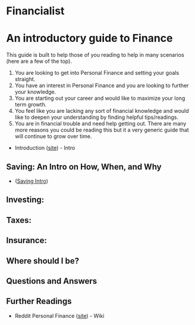 # Financialist
# An introductory guide to Finance

This guide is built to help those of you reading to help in many scenarios (here are a few of the top). 
1. You are looking to get into Personal Finance and setting your goals straight. 
2. You have an interest in Personal Finance and you are looking to further your knowledge. 
3. You are starting out your career and would like to maximize your long term growth. 
4. You feel like you are lacking any sort of financial knowledge and would like to deepen your understanding by finding helpful tips/readings. 
5. You are in financial trouble and need help getting out. 
There are many more reasons you could be reading this but it a very generic guide that will continue to grow over time. 
 
* Introduction ([site](https://github.com/rickygraz/Financialist/blob/master/Introduction.md)) - Intro


 
## Saving: An Intro on How, When, and Why
* ([Saving Intro](https://github.com/rickygraz/Financialist/blob/master/Saving.md))
 
## Investing:

 
## Taxes:

 
## Insurance:

 
## Where should I be?


## Questions and Answers


## Further Readings
* Reddit Personal Finance ([site](https://www.reddit.com/r/personalfinance/wiki/index)) - Wiki
